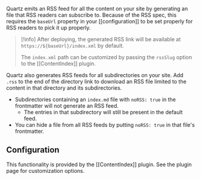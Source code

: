 Quartz emits an RSS feed for all the content on your site by generating an file that RSS readers can subscribe to. Because of the RSS spec, this requires the `baseUrl` property in your [[configuration]] to be set properly for RSS readers to pick it up properly.

> [!info]
> After deploying, the generated RSS link will be available at `https://${baseUrl}/index.xml` by default.
>
> The `index.xml` path can be customized by passing the `rssSlug` option to the [[ContentIndex]] plugin.

Quartz also generates RSS feeds for all subdirectories on your site. Add `.rss` to the end of the directory link to download an RSS file limited to the content in that directory and its subdirectories.

- Subdirectories containing an `index.md` file with `noRSS: true` in the frontmatter will not generate an RSS feed.
  - The entries in that subdirectory will still be present in the default feed.
- You can hide a file from all RSS feeds by putting `noRSS: true` in that file's frontmatter.

## Configuration

This functionality is provided by the [[ContentIndex]] plugin. See the plugin page for customization options.
